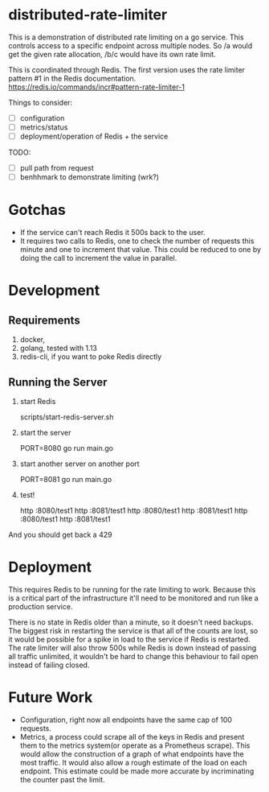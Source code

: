 # distributed-rate-limiter

This is a demonstration of distributed rate limiting on a go
service. This controls access to a specific endpoint across multiple
nodes. So /a would get the given rate allocation, /b/c would have its
own rate limit.

This is coordinated through Redis. The first version uses the rate
limiter pattern #1 in the Redis
documentation. https://redis.io/commands/incr#pattern-rate-limiter-1

Things to consider:
- [ ] configuration
- [ ] metrics/status
- [ ] deployment/operation of Redis + the service

TODO:
- [ ] pull path from request
- [ ] benhhmark to demonstrate limiting (wrk?)

Gotchas
=====
- If the service can't reach Redis it 500s back to the user.
- It requires two calls to Redis, one to check the number of requests
  this minute and one to increment that value. This could be reduced
  to one by doing the call to increment the value in parallel.

Development
=========

## Requirements

1. docker,
2. golang, tested with 1.13
3. redis-cli, if you want to poke Redis directly

## Running the Server

1. start Redis

    scripts/start-redis-server.sh

2. start the server

    PORT=8080 go run main.go

3. start another server on another port

    PORT=8081 go run main.go

4. test!

    http :8080/test1
    http :8081/test1
    http :8080/test1
    http :8081/test1
    http :8080/test1
    http :8081/test1

And you should get back a 429

Deployment
========

This requires Redis to be running for the rate limiting to
work. Because this is a critical part of the infrastructure it'll need
to be monitored and run like a production service.

There is no state in Redis older than a minute, so it doesn't need
backups. The biggest risk in restarting the service is that all of the
counts are lost, so it would be possible for a spike in load to the
service if Redis is restarted. The rate limiter will also throw 500s
while Redis is down instead of passing all traffic unlimited, it
wouldn't be hard to change this behaviour to fail open instead of
failing closed.


Future Work
========

- Configuration, right now all endpoints have the same cap of 100
  requests.
- Metrics, a process could scrape all of the keys in Redis and present
  them to the metrics system(or operate as a Prometheus scrape). This
  would allow the construction of a graph of what endpoints have the
  most traffic. It would also allow a rough estimate of the load on
  each endpoint. This estimate could be made more accurate by
  incriminating the counter past the limit.
